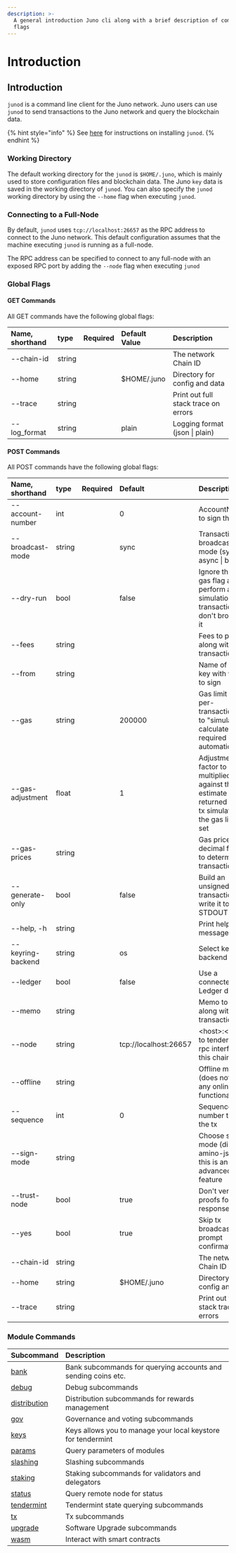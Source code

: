 ```yaml
---
description: >-
  A general introduction Juno cli along with a brief description of commands and
  flags
---
```


# Introduction

## Introduction

`junod` is a command line client for the Juno network. Juno users can use `junod` to send transactions to the Juno network and query the blockchain data.

{% hint style="info" %}
See [here](../validators/getting-setup.md) for instructions on installing `junod`.
{% endhint %}

### Working Directory <a id="working-directory"></a>

The default working directory for the `junod` is `$HOME/.juno`, which is mainly used to store configuration files and blockchain data. The Juno `key` data is saved in the working directory of `junod`. You can also specify the `junod` working directory by using the `--home` flag when executing `junod`. 

### Connecting to a Full-Node

By default, `junod` uses `tcp://localhost:26657` as the RPC address to connect to the Juno network. This default configuration assumes that the machine executing `junod` is running as a full-node.

The RPC address can be specified to connect to any full-node with an exposed RPC port by adding the `--node` flag when executing `junod`

### Global Flags <a id="global-flags"></a>

#### GET Commands <a id="get-commands"></a>

All GET commands have the following global flags:

| Name, shorthand | type | Required | Default Value | Description |
| :--- | :--- | :--- | :--- | :--- |
| --chain-id | string |  |  | The network Chain ID |
| --home | string |  | $HOME/.juno | Directory for config and data |
| --trace | string |  |  | Print out full stack trace on errors |
| --log\_format | string |  | plain | Logging format \(json \| plain\) |

#### POST Commands <a id="post-commands"></a>

All POST commands have the following global flags:

| Name, shorthand | type | Required | Default | Description |
| :--- | :--- | :--- | :--- | :--- |
| --account-number | int |  | 0 | AccountNumber to sign the tx |
| --broadcast-mode | string |  | sync | Transaction broadcasting mode \(sync \| async \| block\) |
| --dry-run | bool |  | false | Ignore the --gas flag and perform a simulation of a transaction, but don't broadcast it |
| --fees | string |  |  | Fees to pay along with transaction |
| --from | string |  |  | Name of private key with which to sign |
| --gas | string |  | 200000 | Gas limit to set per-transaction; set to "simulate" to calculate required gas automatically |
| --gas-adjustment | float |  | 1 | Adjustment factor to be multiplied against the estimate returned by the tx simulation; if the gas limit is set |
| --gas-prices | string |  |  | Gas prices in decimal format to determine the transaction fee |
| --generate-only | bool |  | false | Build an unsigned transaction and write it to STDOUT |
| --help, -h | string |  |  | Print help message |
| --keyring-backend | string |  | os | Select keyring's backend |
| --ledger | bool |  | false | Use a connected Ledger device |
| --memo | string |  |  | Memo to send along with transaction |
| --node | string |  | tcp://localhost:26657 | &lt;host&gt;:&lt;port&gt; to tendermint rpc interface for this chain |
| --offline | string |  |  | Offline mode \(does not allow any online functionality\) |
| --sequence | int |  | 0 | Sequence number to sign the tx |
| --sign-mode | string |  |  | Choose sign mode \(direct \| amino-json\), this is an advanced feature |
| --trust-node | bool |  | true | Don't verify proofs for responses |
| --yes | bool |  | true | Skip tx broadcasting prompt confirmation |
| --chain-id | string |  |  | The network Chain ID |
| --home | string |  | $HOME/.juno | Directory for config and data |
| --trace | string |  |  | Print out full stack trace on errors |

### Module Commands <a id="module-commands"></a>

| **Subcommand** | **Description** |
| :--- | :--- |
| [bank](modules/bank.md) | Bank subcommands for querying accounts and sending coins etc. |
| [debug](modules/debug.md) | Debug subcommands |
| [distribution](modules/distribution.md) | Distribution subcommands for rewards management |
| [gov](modules/gov.md) | Governance and voting subcommands |
| [keys](modules/keys.md) | Keys allows you to manage your local keystore for tendermint |
| [params](modules/params.md) | Query parameters of modules |
| [slashing](modules/slashing.md) | Slashing subcommands |
| [staking](modules/staking.md) | Staking subcommands for validators and delegators |
| [status](modules/status.md) | Query remote node for status |
| [tendermint](modules/tendermint.md) | Tendermint state querying subcommands |
| [tx](modules/tx.md) | Tx subcommands |
| [upgrade](modules/upgrade.md) | Software Upgrade subcommands |
| [wasm](modules/wasm.md) | Interact with smart contracts |

